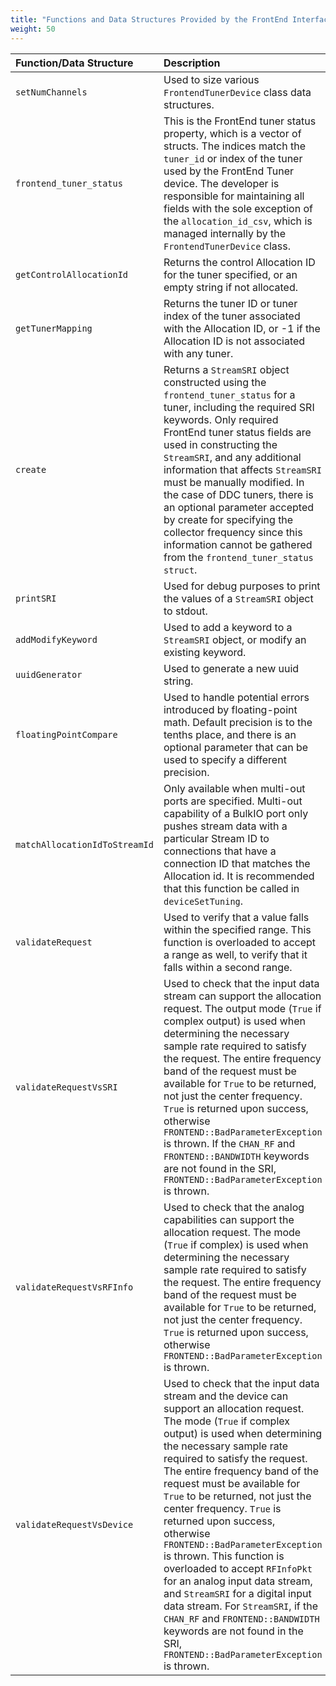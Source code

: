 ```yaml
---
title: "Functions and Data Structures Provided by the FrontEnd Interfaces Library and Code Generators"
weight: 50
---
```


| **Function/Data Structure**   | **Description** |
| :---------------------------- | :-------------------------------- |
| `setNumChannels`              | Used to size various `FrontendTunerDevice` class data structures. |
| `frontend_tuner_status`       | This is the FrontEnd tuner status property, which is a vector of structs. The indices match the `tuner_id` or index of the tuner used by the FrontEnd Tuner device. The developer is responsible for maintaining all fields with the sole exception of the `allocation_id_csv`, which is managed internally by the `FrontendTunerDevice` class. |
| `getControlAllocationId`      | Returns the control Allocation ID for the tuner specified, or an empty string if not allocated. |
| `getTunerMapping`             | Returns the tuner ID or tuner index of the tuner associated with the Allocation ID,  or -1 if the Allocation ID is not associated with any tuner. |
| `create`                      | Returns a `StreamSRI` object constructed using the `frontend_tuner_status` for a tuner, including the required SRI keywords. Only required FrontEnd tuner status fields are used in constructing the `StreamSRI`, and any additional information that affects `StreamSRI` must be manually modified. In the case of DDC tuners, there is an optional parameter accepted by create for specifying the collector frequency since this information cannot be gathered from the `frontend_tuner_status struct`. |
| `printSRI`                    | Used for debug purposes to print the values of a `StreamSRI` object to stdout.|
| `addModifyKeyword`            | Used to add a keyword to a `StreamSRI` object, or modify an existing keyword. |
| `uuidGenerator`               | Used to generate a new uuid string.|
| `floatingPointCompare`        | Used to handle potential errors introduced by floating-point math. Default precision is to the tenths place, and there is an optional parameter that can be used to specify a different precision. |
| `matchAllocationIdToStreamId` | Only available when multi-out ports are specified. Multi-out capability of a BulkIO port only pushes stream data with a particular Stream ID to connections that have a connection ID that matches the Allocation id. It is recommended that this function be called in `deviceSetTuning`.|
| `validateRequest`             | Used to verify that a value falls within the specified range. This function is overloaded to accept a range as well, to verify that it falls within a second range.  |
| `validateRequestVsSRI`        | Used to check that the input data stream can support the allocation request. The output mode (`True` if complex output) is used when determining the necessary sample rate required to satisfy the request. The entire frequency band of the request must be available for `True` to be returned, not just the center frequency. `True` is returned upon success, otherwise `FRONTEND::BadParameterException` is thrown. If the `CHAN_RF` and `FRONTEND::BANDWIDTH` keywords are not found in the SRI, `FRONTEND::BadParameterException` is thrown. |
| `validateRequestVsRFInfo`     | Used to check that the analog capabilities can support the allocation request. The mode (`True` if complex) is used when determining the necessary sample rate required to satisfy the request. The entire frequency band of the request must be available for `True` to be returned, not just the center frequency. `True` is returned upon success, otherwise `FRONTEND::BadParameterException` is thrown. |
| `validateRequestVsDevice`     | Used to check that the input data stream and the device can support an allocation request. The mode (`True` if complex output) is used when determining the necessary sample rate required to satisfy the request. The entire frequency band of the request must be available for `True` to be returned, not just the center frequency. `True` is returned upon success, otherwise `FRONTEND::BadParameterException` is thrown. This function is overloaded to accept `RFInfoPkt` for an analog input data stream, and `StreamSRI` for a digital input data stream. For `StreamSRI`, if the `CHAN_RF` and `FRONTEND::BANDWIDTH` keywords are not found in the SRI, `FRONTEND::BadParameterException` is thrown. |
